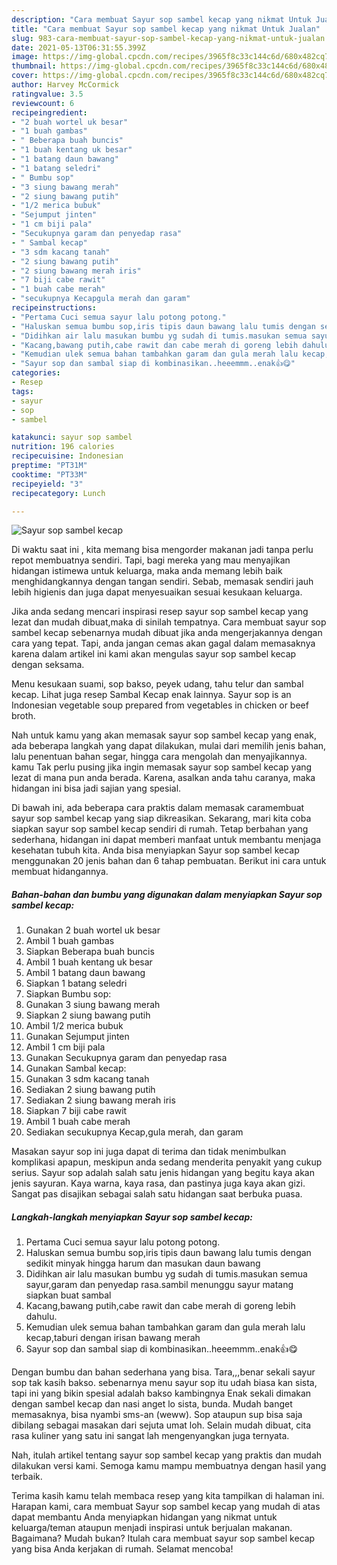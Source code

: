```yaml
---
description: "Cara membuat Sayur sop sambel kecap yang nikmat Untuk Jualan"
title: "Cara membuat Sayur sop sambel kecap yang nikmat Untuk Jualan"
slug: 983-cara-membuat-sayur-sop-sambel-kecap-yang-nikmat-untuk-jualan
date: 2021-05-13T06:31:55.399Z
image: https://img-global.cpcdn.com/recipes/3965f8c33c144c6d/680x482cq70/sayur-sop-sambel-kecap-foto-resep-utama.jpg
thumbnail: https://img-global.cpcdn.com/recipes/3965f8c33c144c6d/680x482cq70/sayur-sop-sambel-kecap-foto-resep-utama.jpg
cover: https://img-global.cpcdn.com/recipes/3965f8c33c144c6d/680x482cq70/sayur-sop-sambel-kecap-foto-resep-utama.jpg
author: Harvey McCormick
ratingvalue: 3.5
reviewcount: 6
recipeingredient:
- "2 buah wortel uk besar"
- "1 buah gambas"
- " Beberapa buah buncis"
- "1 buah kentang uk besar"
- "1 batang daun bawang"
- "1 batang seledri"
- " Bumbu sop"
- "3 siung bawang merah"
- "2 siung bawang putih"
- "1/2 merica bubuk"
- "Sejumput jinten"
- "1 cm biji pala"
- "Secukupnya garam dan penyedap rasa"
- " Sambal kecap"
- "3 sdm kacang tanah"
- "2 siung bawang putih"
- "2 siung bawang merah iris"
- "7 biji cabe rawit"
- "1 buah cabe merah"
- "secukupnya Kecapgula merah dan garam"
recipeinstructions:
- "Pertama Cuci semua sayur lalu potong potong."
- "Haluskan semua bumbu sop,iris tipis daun bawang lalu tumis dengan sedikit minyak hingga harum dan masukan daun bawang"
- "Didihkan air lalu masukan bumbu yg sudah di tumis.masukan semua sayur,garam dan penyedap rasa.sambil menunggu sayur matang siapkan buat sambal"
- "Kacang,bawang putih,cabe rawit dan cabe merah di goreng lebih dahulu."
- "Kemudian ulek semua bahan tambahkan garam dan gula merah lalu kecap,taburi dengan irisan bawang merah"
- "Sayur sop dan sambal siap di kombinasikan..heeemmm..enak👍😋"
categories:
- Resep
tags:
- sayur
- sop
- sambel

katakunci: sayur sop sambel 
nutrition: 196 calories
recipecuisine: Indonesian
preptime: "PT31M"
cooktime: "PT33M"
recipeyield: "3"
recipecategory: Lunch

---
```



![Sayur sop sambel kecap](https://img-global.cpcdn.com/recipes/3965f8c33c144c6d/680x482cq70/sayur-sop-sambel-kecap-foto-resep-utama.jpg)

Di waktu  saat ini , kita memang bisa mengorder makanan jadi tanpa perlu repot membuatnya sendiri. Tapi, bagi mereka yang mau menyajikan hidangan istimewa untuk keluarga, maka anda memang lebih baik menghidangkannya dengan tangan sendiri. Sebab, memasak sendiri jauh lebih higienis dan juga dapat menyesuaikan sesuai kesukaan keluarga.

Jika anda sedang mencari inspirasi resep sayur sop sambel kecap yang lezat dan mudah dibuat,maka di sinilah tempatnya. Cara membuat sayur sop sambel kecap  sebenarnya mudah dibuat jika anda mengerjakannya dengan cara yang tepat. Tapi, anda jangan cemas akan gagal dalam memasaknya 
karena dalam artikel ini kami akan mengulas sayur sop sambel kecap dengan seksama.  

Menu kesukaan suami, sop bakso, peyek udang, tahu telur dan sambal kecap. Lihat juga resep Sambal Kecap enak lainnya. Sayur sop is an Indonesian vegetable soup prepared from vegetables in chicken or beef broth.

Nah untuk kamu yang akan memasak sayur sop sambel kecap yang enak, ada beberapa langkah yang dapat dilakukan, mulai dari memilih jenis bahan, lalu penentuan bahan segar, hingga cara mengolah dan menyajikannya. kamu Tak perlu pusing jika ingin memasak sayur sop sambel kecap yang lezat di mana pun anda berada. Karena, asalkan anda  tahu caranya, maka hidangan ini bisa jadi sajian yang spesial.

Di bawah ini, ada beberapa cara praktis  dalam memasak caramembuat sayur sop sambel kecap yang siap dikreasikan. Sekarang, mari kita coba siapkan sayur sop sambel kecap sendiri di rumah. Tetap berbahan yang sederhana, hidangan ini dapat memberi manfaat untuk membantu menjaga kesehatan tubuh kita. Anda bisa menyiapkan Sayur sop sambel kecap menggunakan 20 jenis bahan dan 6 tahap pembuatan. Berikut ini cara untuk membuat hidangannya.

<!--inarticleads1-->

##### Bahan-bahan dan bumbu yang digunakan dalam menyiapkan Sayur sop sambel kecap:

1. Gunakan 2 buah wortel uk besar
1. Ambil 1 buah gambas
1. Siapkan  Beberapa buah buncis
1. Ambil 1 buah kentang uk besar
1. Ambil 1 batang daun bawang
1. Siapkan 1 batang seledri
1. Siapkan  Bumbu sop:
1. Gunakan 3 siung bawang merah
1. Siapkan 2 siung bawang putih
1. Ambil 1/2 merica bubuk
1. Gunakan Sejumput jinten
1. Ambil 1 cm biji pala
1. Gunakan Secukupnya garam dan penyedap rasa
1. Gunakan  Sambal kecap:
1. Gunakan 3 sdm kacang tanah
1. Sediakan 2 siung bawang putih
1. Sediakan 2 siung bawang merah iris
1. Siapkan 7 biji cabe rawit
1. Ambil 1 buah cabe merah
1. Sediakan secukupnya Kecap,gula merah, dan garam


Masakan sayur sop ini juga dapat di terima dan tidak menimbulkan komplikasi apapun, meskipun anda sedang menderita penyakit yang cukup serius. Sayur sop adalah salah satu jenis hidangan yang begitu kaya akan jenis sayuran. Kaya warna, kaya rasa, dan pastinya juga kaya akan gizi. Sangat pas disajikan sebagai salah satu hidangan saat berbuka puasa. 

<!--inarticleads2-->

##### Langkah-langkah menyiapkan Sayur sop sambel kecap:

1. Pertama Cuci semua sayur lalu potong potong.
1. Haluskan semua bumbu sop,iris tipis daun bawang lalu tumis dengan sedikit minyak hingga harum dan masukan daun bawang
1. Didihkan air lalu masukan bumbu yg sudah di tumis.masukan semua sayur,garam dan penyedap rasa.sambil menunggu sayur matang siapkan buat sambal
1. Kacang,bawang putih,cabe rawit dan cabe merah di goreng lebih dahulu.
1. Kemudian ulek semua bahan tambahkan garam dan gula merah lalu kecap,taburi dengan irisan bawang merah
1. Sayur sop dan sambal siap di kombinasikan..heeemmm..enak👍😋


Dengan bumbu dan bahan sederhana yang bisa. Tara,,,benar sekali sayur sop tak kasih bakso. sebenarnya menu sayur sop itu udah biasa kan sista, tapi ini yang bikin spesial adalah bakso kambingnya Enak sekali dimakan dengan sambel kecap dan nasi anget lo sista, bunda. Mudah banget memasaknya, bisa nyambi sms-an (weww). Sop ataupun sup bisa saja dibilang sebagai masakan dari sejuta umat loh. Selain mudah dibuat, cita rasa kuliner yang satu ini sangat lah mengenyangkan juga ternyata. 

Nah, itulah artikel tentang  sayur sop sambel kecap  yang praktis dan mudah dilakukan versi kami. Semoga kamu mampu membuatnya dengan hasil yang terbaik. 

Terima kasih kamu telah membaca resep yang kita tampilkan di halaman ini. Harapan kami, cara membuat  Sayur sop sambel kecap yang mudah di atas dapat membantu Anda menyiapkan hidangan yang nikmat untuk keluarga/teman ataupun menjadi inspirasi untuk berjualan makanan. Bagaimana? Mudah bukan? Itulah cara membuat sayur sop sambel kecap yang bisa Anda kerjakan di rumah. Selamat mencoba!

